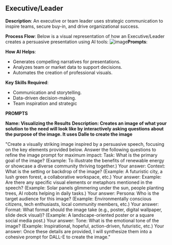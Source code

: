 ## Executive/Leader

**Description**: An executive or team leader uses strategic communication to inspire teams, secure buy-in, and drive organizational success.

**Process Flow**:
Below is a visual representation of how an Executive/Leader creates a persuasive presentation using AI tools:
![image](https://github.com/user-attachments/assets/0d0f2558-acc4-4995-a59c-3ab86277c478)**Prompts**:

**How AI Helps**:
- Generates compelling narratives for presentations.
- Analyzes team or market data to support decisions.
- Automates the creation of professional visuals.

**Key Skills Required**:
- Communication and storytelling.
- Data-driven decision-making.
- Team inspiration and strategic 

**PROMPTS**

**Name: Visualizing the Results**
**Description: Creates an image of what your solution to the need will look like by interactively asking questions about the purpose of the image.  It uses Dalle to create the image**

"Create a visually striking image inspired by a persuasive speech, focusing on the key elements provided below. Answer the following questions to refine the image prompt for maximum impact:
Task:
What is the primary goal of the image?
(Example: To illustrate the benefits of renewable energy or showcase a diverse community thriving together.)
Your answer:
Context:
What is the setting or backdrop of the image?
(Example: A futuristic city, a lush green forest, a collaborative workspace, etc.)
Your answer:
Example:
Are there any specific visual elements or metaphors mentioned in the speech?
(Example: Solar panels glimmering under the sun, people planting trees, AI robots helping in daily tasks.)
Your answer:
Persona:
Who is the target audience for this image?
(Example: Environmentally conscious citizens, tech enthusiasts, local community members, etc.)
Your answer:
Format:
What format should the image take (e.g., poster, digital wallpaper, slide deck visual)?
(Example: A landscape-oriented poster or a square social media post.)
Your answer:
Tone:
What is the emotional tone of the image?
(Example: Inspirational, hopeful, action-driven, futuristic, etc.)
Your answer:
Once these details are provided, I will synthesize them into a cohesive prompt for DALL-E to create the image."

